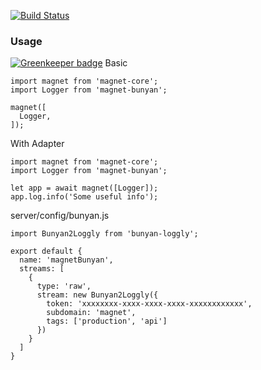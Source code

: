 [![Build Status](https://travis-ci.org/Magnetjs/magnet-bunyan.svg?branch=master)](https://travis-ci.org/Magnetjs/magnet-bunyan)

### Usage

[![Greenkeeper badge](https://badges.greenkeeper.io/Magnetjs/magnet-bunyan.svg)](https://greenkeeper.io/)
Basic
```
import magnet from 'magnet-core';
import Logger from 'magnet-bunyan';

magnet([
  Logger,
]);
```

With Adapter
```
import magnet from 'magnet-core';
import Logger from 'magnet-bunyan';

let app = await magnet([Logger]);
app.log.info('Some useful info');
```
server/config/bunyan.js
```
import Bunyan2Loggly from 'bunyan-loggly';

export default {
  name: 'magnetBunyan',
  streams: [
    {
      type: 'raw',
      stream: new Bunyan2Loggly({
        token: 'xxxxxxxx-xxxx-xxxx-xxxx-xxxxxxxxxxxx',
        subdomain: 'magnet',
        tags: ['production', 'api']
      })
    }
  ]
}
```
